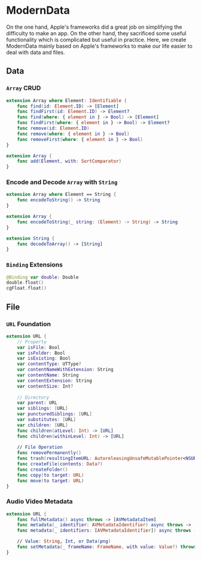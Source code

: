 # ModernData

On the one hand, Apple's frameworks did a great job on simplifying the difficulty to make an app. On the other hand, they sacrificed some useful functionality which is complicated but useful in practice. Here, we create ModernData mainly based on Apple's frameworks to make our life easier to deal with data and files.

## Data

### `Array` CRUD

```swift
extension Array where Element: Identifiable {
    func find(id: Element.ID) -> [Element]
    func findFirst(id: Element.ID) -> Element?
    func find(where: { element in } -> Bool) -> [Element]
    func findFirst(where: { element in } -> Bool) -> Element?
    func remove(id: Element.ID)
    func remove(where: { element in } -> Bool)
    func removeFirst(where: { element in } -> Bool)
}

extension Array {
    func add(Element, with: SortComparator)
}
```

### Encode and Decode `Array` with `String`

```swift
extension Array where Element == String {
    func encodeToString() -> String   
}

extension Array {
    func encodeToString(_ string: (Element) -> String) -> String   
}

extension String {
    func decodeToArray() -> [String]
}
```

### `Binding` Extensions

```swift
@Binding var double: Double
double.float()
cgFloat.float()
```

## File

### `URL` Foundation

```swift
extension URL {
    // Property
  	var isFile: Bool
    var isFolder: Bool
    var isExisting: Bool
    var contentType: UTType?
    var contentNameWithExtension: String
    var contentName: String
    var contentExtension: String
    var contentSize: Int?
    
    // Directory
    var parent: URL
    var siblings: [URL]
    var puncturedSiblings: [URL]
    var substitutes: [URL]
    var children: [URL]
    func children(atLevel: Int) -> [URL]
    func children(withinLevel: Int) -> [URL]
  
    // File Operation
    func removePermanently()
    func trash(resultingItemURL: AutoreleasingUnsafeMutablePointer<NSURL?>? = nil)
    func createFile(contents: Data?)
    func createFolder()
    func copy(to target: URL)
    func move(to target: URL)
}
```

### Audio Video Metadata

```swift
extension URL {    
    func fullMetadata() async throws -> [AVMetadataItem]
    func metadata(_ identifier: AVMetadataIdentifier) async throws -> [AVMetadataItem]
    func metadata(_ identifiers: [AVMetadataIdentifier]) async throws -> [AVMetadataItem]

    // Value: String, Int, or Data(png)
    func setMetadata(_ frameName: FrameName, with value: Value?) throws
}
```

